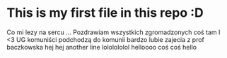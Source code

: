 # This is my first file in this repo :D
Co mi lezy na sercu ...
Pozdrawiam wszystkich zgromadzonych
coś tam
I <3 UG
komuniści podchodzą do komunii
bardzo lubie zajecia z prof baczkowska
hej hej
another line lololololol
helloooo
coś coś
hello
